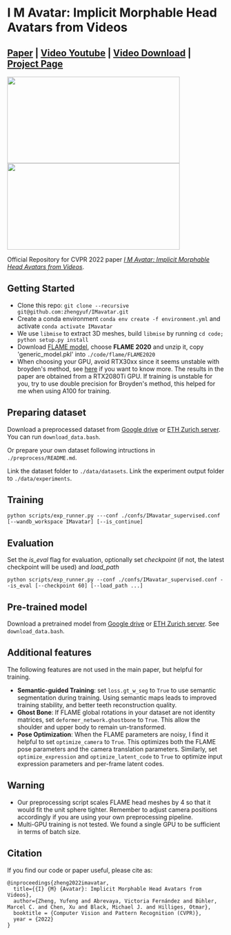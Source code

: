 # I M Avatar: Implicit Morphable Head Avatars from Videos
## [Paper](https://arxiv.org/abs/2112.07471) | [Video Youtube](https://youtu.be/915baJNX-IU) | [Video Download](https://dataset.ait.ethz.ch/downloads/imaOsdfvRe/output.mp4) | [Project Page](https://ait.ethz.ch/projects/2022/IMavatar/)


<img src="assets/imavatar_real.gif" width="400" height="200"/> <img src="assets/makehuman.gif" width="400" height="200"/> 

Official Repository for CVPR 2022 paper [*I M Avatar: Implicit Morphable Head Avatars from Videos*](https://arxiv.org/abs/2112.07471). 

## Getting Started
* Clone this repo: `git clone --recursive git@github.com:zhengyuf/IMavatar.git`
* Create a conda environment `conda env create -f environment.yml` and activate `conda activate IMavatar` 
* We use `libmise` to extract 3D meshes, build `libmise` by running `cd code; python setup.py install`
* Download [FLAME model](https://flame.is.tue.mpg.de/download.php), choose **FLAME 2020** and unzip it, copy 'generic_model.pkl' into `./code/flame/FLAME2020`
* When choosing your GPU, avoid RTX30xx since it seems unstable with broyden's method, see [here](https://github.com/xuchen-ethz/snarf/issues/3#issue-1096847424) if you want to know more. The results in the paper are obtained from a RTX2080Ti GPU. If training is unstable for you, try to use double precision for Broyden's method, this helped for me when using A100 for training.
## Preparing dataset
Download a preprocessed dataset from [Google drive](https://drive.google.com/file/d/1Hzv41ZkpMK1X9h9Z-B54S-Nn1GcMveb8/view?usp=sharing) or [ETH Zurich server](https://dataset.ait.ethz.ch/downloads/IMavatar_data/data/yufeng.zip). You can run `download_data.bash`.

Or prepare your own dataset following intructions in `./preprocess/README.md`.

Link the dataset folder to `./data/datasets`. Link the experiment output folder to `./data/experiments`.

## Training
```
python scripts/exp_runner.py ---conf ./confs/IMavatar_supervised.conf [--wandb_workspace IMavatar] [--is_continue]
```
## Evaluation
Set the *is_eval* flag for evaluation, optionally set *checkpoint* (if not, the latest checkpoint will be used) and *load_path* 
```
python scripts/exp_runner.py --conf ./confs/IMavatar_supervised.conf --is_eval [--checkpoint 60] [--load_path ...]
```
## Pre-trained model
Download a pretrained model from [Google drive](https://drive.google.com/file/d/1ZaznButY_zszllbBUoF89D3gBSMn-Tcc/view?usp=sharing) or [ETH Zurich server](https://dataset.ait.ethz.ch/downloads/IMavatar_data/checkpoint/yufeng.zip). See `download_data.bash`.

## Additional features
The following features are not used in the main paper, but helpful for training.
* **Semantic-guided Training**:
set `loss.gt_w_seg` to `True` to use semantic segmentation during training. Using semantic maps leads to improved training stability, and better teeth reconstruction quality.
* **Ghost Bone**:
If FLAME global rotations in your dataset are not identity matrices, set `deformer_network.ghostbone` to `True`. This allow the shoulder and upper body to remain un-transformed.
* **Pose Optimization**:
When the FLAME parameters are noisy, I find it helpful to set `optimize_camera` to `True`. This optimizes both the FLAME pose parameters and the camera translation parameters. Similarly, set `optimize_expression` and `optimize_latent_code` to `True` to optimize input expression parameters and per-frame latent codes.

## Warning
* Our preprocessing script scales FLAME head meshes by 4 so that it would fit the unit sphere tighter. Remember to adjust camera positions accordingly if you are using your own preprocessing pipeline. 
* Multi-GPU training is not tested. We found a single GPU to be sufficient in terms of batch size.

## Citation
If you find our code or paper useful, please cite as:
```
@inproceedings{zheng2022imavatar,
  title={{I} {M} {Avatar}: Implicit Morphable Head Avatars from Videos},
  author={Zheng, Yufeng and Abrevaya, Victoria Fernández and Bühler, Marcel C. and Chen, Xu and Black, Michael J. and Hilliges, Otmar},
  booktitle = {Computer Vision and Pattern Recognition (CVPR)},
  year = {2022}
}
```
